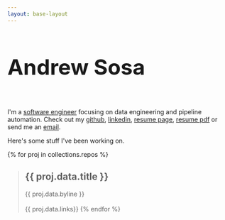 ```yaml
---
layout: base-layout
---
```


<style>
  h1 {
    font-size: 3rem;
    border-bottom: none;
  }
</style>

# Andrew Sosa

<br>

I'm a [software engineer](https://github.com/andrewsosa) focusing on data engineering and pipeline automation. Check out my [github](https://github.com/andrewsosa), [linkedin](https://www.linkedin.com/in/andrew-sosa), [resume page](/resume), [resume pdf](#) or send me an [email](mailto:andrew@andrewsosa.dev).

Here's some stuff I've been working on.

{% for proj in collections.repos %}
  <br>

  > ## {{ proj.data.title }}
  > {{ proj.data.byline }}
  > <br>
  > <br>
  > {{ proj.data.links}}
{% endfor %}


